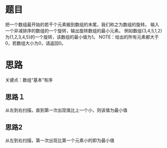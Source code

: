 # 题目
把一个数组最开始的若干个元素搬到数组的末尾，我们称之为数组的旋转。 输入一个非减排序的数组的一个旋转，输出旋转数组的最小元素。 例如数组{3,4,5,1,2}为{1,2,3,4,5}的一个旋转，该数组的最小值为1。 NOTE：给出的所有元素都大于0，若数组大小为0，请返回0。

# 思路
关键点：数组“基本”有序
## 思路１
从左到右扫描，直到第一次出现值比上一个小，则该值为最小值
## 思路2
从左到右扫描，第一次出现比第一个元素小的即为最小值